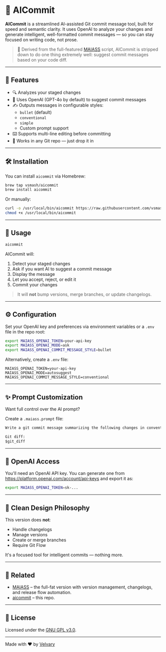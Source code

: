 # 🤖 AICommit

**AICommit** is a streamlined AI-assisted Git commit message tool, built for speed and semantic clarity. It uses OpenAI to analyze your changes and generate intelligent, well-formatted commit messages — so you can stay focused on writing code, not prose.

> 🧠 Derived from the full-featured [MAIASS](https://github.com/vsmash/maiass) script, AICommit is stripped down to do one thing extremely well: suggest commit messages based on your code diff.

---

## 🚀 Features

- 🔍 Analyzes your staged changes
- 🧠 Uses OpenAI (GPT-4o by default) to suggest commit messages
- ✍️ Outputs messages in configurable styles:
    - `bullet` (default)
    - `conventional`
    - `simple`
    - Custom prompt support
- ⌨️ Supports multi-line editing before committing
- 🧩 Works in any Git repo — just drop it in

---

## 🛠 Installation

You can install `aicommit` via Homebrew:

```bash
brew tap vsmash/aicommit
brew install aicommit
```

Or manually:

```bash
curl -o /usr/local/bin/aicommit https://raw.githubusercontent.com/vsmash/aicommit/main/aicommit.sh
chmod +x /usr/local/bin/aicommit
```

---

## 🧪 Usage

```bash
aicommit
```

AICommit will:

1. Detect your staged changes
2. Ask if you want AI to suggest a commit message
3. Display the message
4. Let you accept, reject, or edit it
5. Commit your changes

> It will **not** bump versions, merge branches, or update changelogs.

---

## ⚙️ Configuration

Set your OpenAI key and preferences via environment variables or a `.env` file in the repo root:

```bash
export MAIASS_OPENAI_TOKEN=your-api-key
export MAIASS_OPENAI_MODE=ask
export MAIASS_OPENAI_COMMIT_MESSAGE_STYLE=bullet
```

Alternatively, create a `.env` file:

```dotenv
MAIASS_OPENAI_TOKEN=your-api-key
MAIASS_OPENAI_MODE=autosuggest
MAIASS_OPENAI_COMMIT_MESSAGE_STYLE=conventional
```

---

## ✨ Prompt Customization

Want full control over the AI prompt?

Create a `.maiass.prompt` file:

```txt
Write a git commit message summarizing the following changes in conventional commit format. Use past tense.

Git diff:
$git_diff
```

---

## 🔐 OpenAI Access

You'll need an OpenAI API key. You can generate one from https://platform.openai.com/account/api-keys and export it as:

```bash
export MAIASS_OPENAI_TOKEN=sk-...
```

---

## 🧼 Clean Design Philosophy

This version does **not**:
- Handle changelogs
- Manage versions
- Create or merge branches
- Require Git Flow

It's a focused tool for intelligent commits — nothing more.

---

## 🧬 Related

- [MAIASS](https://github.com/vsmash/maiass) – the full-fat version with version management, changelogs, and release flow automation.
- [aicommit](https://github.com/vsmash/aicommit) – this repo.

---

## 📖 License

Licensed under the [GNU GPL v3.0](LICENSE).

---

Made with ❤️ by [Velvary](https://velvary.com.au)
